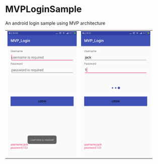 # MVPLoginSample
An android login sample using MVP architecture 


<table>
<tr>
  <td>
    <img src="https://github.com/JackZhangOnly/MVPLoginSample/blob/master/screenshot/lgin1.jpg" width="220" height="400" alt="图片描述文字"/>
  </td>
  <td>
    <img src="https://github.com/JackZhangOnly/MVPLoginSample/blob/master/screenshot/login2.jpg" width="220" height="400" alt="图片描述文字"/>
  </td>
</tr>
</table>
